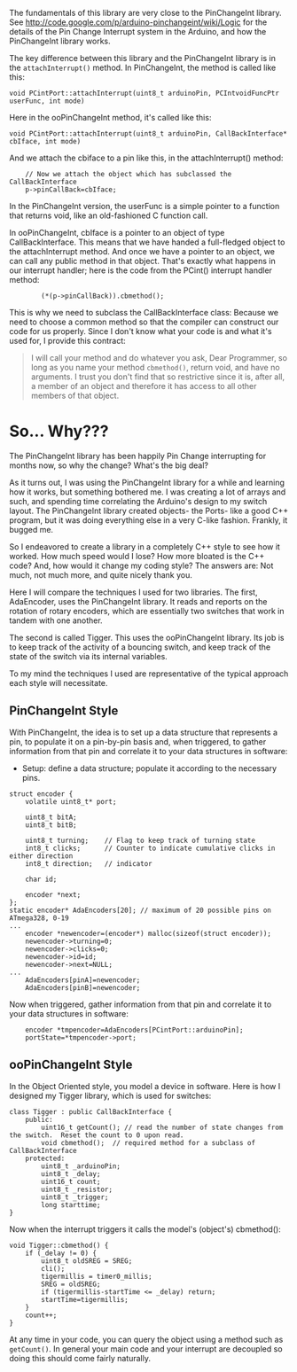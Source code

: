 The fundamentals of this library are very close to the PinChangeInt library.  See http://code.google.com/p/arduino-pinchangeint/wiki/Logic for the details of the Pin Change Interrupt system in the Arduino, and how the PinChangeInt library works.

The key difference between this library and the PinChangeInt library is in the `attachInterrupt()` method.  In PinChangeInt, the method is called like this:
```
void PCintPort::attachInterrupt(uint8_t arduinoPin, PCIntvoidFuncPtr userFunc, int mode)
```

Here in the ooPinChangeInt method, it's called like this:
```
void PCintPort::attachInterrupt(uint8_t arduinoPin, CallBackInterface* cbIface, int mode)
```
And we attach the cbiface to a pin like this, in the attachInterrupt() method:
```
    // Now we attach the object which has subclassed the CallBackInterface
    p->pinCallBack=cbIface;
```

In the PinChangeInt version, the userFunc is a simple pointer to a function that returns void, like an old-fashioned C function call.

In ooPinChangeInt, cbIface is a pointer to an object of type CallBackInterface.  This means that we have handed a full-fledged object to the attachInterrupt method.  And once we have a pointer to an object, we can call any public method in that object.  That's exactly what happens in our interrupt handler; here is the code from the PCint() interrupt handler method:
```
        (*(p->pinCallBack)).cbmethod();
```

This is why we need to subclass the CallBackInterface class:  Because we need to choose a common method so that the compiler can construct our code for us properly.  Since I don't know what your code is and what it's used for, I provide this contract:
> I will call your method and do whatever you ask, Dear Programmer, so long as you name your method `cbmethod()`, return void, and have no arguments.  I trust you don't find that so restrictive since it is, after all, a member of an object and therefore it has access to all other members of that object.

# So... Why??? #
The PinChangeInt library has been happily Pin Change interrupting for months now, so why the change?  What's the big deal?

As it turns out, I was using the PinChangeInt library for a while and learning how it works, but something bothered me.  I was creating a lot of arrays and such, and spending time correlating the Arduino's design to my switch layout.  The PinChangeInt library created objects- the Ports- like a good C++ program, but it was doing everything else in a very C-like fashion.  Frankly, it bugged me.

So I endeavored to create a library in a completely C++ style to see how it worked.  How much speed would I lose?  How more bloated is the C++ code?  And, how would it change my coding style?  The answers are:  Not much, not much more, and quite nicely thank you.

Here I will compare the techniques I used for two libraries.  The first, AdaEncoder, uses the PinChangeInt library.  It reads and reports on the rotation of rotary encoders, which are essentially two switches that work in tandem with one another.

The second is called Tigger.  This uses the ooPinChangeInt library.  Its job is to keep track of the activity of a bouncing switch, and keep track of the state of the switch via its internal variables.

To my mind the techniques I used are representative of the typical approach each style will necessitate.
## PinChangeInt Style ##
With PinChangeInt, the idea is to set up a data structure that represents a pin, to populate it on a pin-by-pin basis and, when triggered, to gather information from that pin and correlate it to your data structures in software:
  * Setup: define a data structure; populate it according to the necessary pins.
```
struct encoder {
    volatile uint8_t* port;

    uint8_t bitA;
    uint8_t bitB;

    uint8_t turning;    // Flag to keep track of turning state
    int8_t clicks;      // Counter to indicate cumulative clicks in either direction
    int8_t direction;   // indicator

    char id;

    encoder *next;
};
static encoder* AdaEncoders[20]; // maximum of 20 possible pins on ATmega328, 0-19
...
    encoder *newencoder=(encoder*) malloc(sizeof(struct encoder));
    newencoder->turning=0;
    newencoder->clicks=0;
    newencoder->id=id;
    newencoder->next=NULL;
...
    AdaEncoders[pinA]=newencoder;
    AdaEncoders[pinB]=newencoder;
```
Now when triggered, gather information from that pin and correlate it to your data structures in software:
```
    encoder *tmpencoder=AdaEncoders[PCintPort::arduinoPin];
    portState=*tmpencoder->port;
```

## ooPinChangeInt Style ##
In the Object Oriented style, you model a device in software.  Here is how I designed my Tigger library, which is used for switches:
```
class Tigger : public CallBackInterface {
    public:
        uint16_t getCount(); // read the number of state changes from the switch.  Reset the count to 0 upon read.
        void cbmethod();  // required method for a subclass of CallBackInterface
    protected:
        uint8_t _arduinoPin;
        uint8_t _delay;
        uint16_t count;
        uint8_t _resistor;
        uint8_t _trigger;
        long starttime;
}
```
Now when the interrupt triggers it calls the model's (object's) cbmethod():
```
void Tigger::cbmethod() {
    if (_delay != 0) {
        uint8_t oldSREG = SREG; 
        cli();
        tigermillis = timer0_millis;
        SREG = oldSREG;
        if (tigermillis-startTime <= _delay) return; 
        startTime=tigermillis;
    }
    count++;
}
```
At any time in your code, you can query the object using a method such as `getCount()`.   In general your main code and your interrupt are decoupled so doing this should come fairly naturally.
